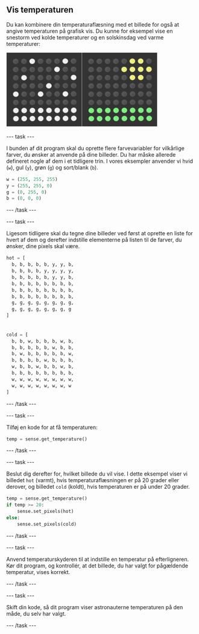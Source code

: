 ## Vis temperaturen

Du kan kombinere din temperaturaflæsning med et billede for også at angive temperaturen på grafisk vis. Du kunne for eksempel vise en snestorm ved kolde temperaturer og en solskinsdag ved varme temperaturer:

![Varmt og koldt](images/hot-and-cold.png)

\--- task \---

I bunden af dit program skal du oprette flere farvevariabler for vilkårlige farver, du ønsker at anvende på dine billeder. Du har måske allerede defineret nogle af dem i et tidligere trin. I vores eksempler anvender vi hvid (`w`), gul (`y`), grøn (`g`) og sort/blank (`b`).

```python
w = (255, 255, 255)
y = (255, 255, 0)
g = (0, 255, 0)
b = (0, 0, 0)
```

\--- /task \---

\--- task \---

Ligesom tidligere skal du tegne dine billeder ved først at oprette en liste for hvert af dem og derefter indstille elementerne på listen til de farver, du ønsker, dine pixels skal være.

```python
hot = [
  b, b, b, b, b, y, y, b,
  b, b, b, b, y, y, y, y,
  b, b, b, b, b, y, y, b,
  b, b, b, b, b, b, b, b,
  b, b, b, b, b, b, b, b,
  b, b, b, b, b, b, b, b,
  g, g, g, g, g, g, g, g,
  g, g, g, g, g, g, g, g
]


cold = [
  b, b, w, b, b, b, w, b,
  b, b, b, b, b, w, b, b,
  b, w, b, b, b, b, b, w,
  b, b, b, b, w, b, b, b,
  w, b, b, w, b, b, w, b,
  b, b, b, b, b, b, b, b,
  w, w, w, w, w, w, w, w,
  w, w, w, w, w, w, w, w
]
```

\--- /task \---

\--- task \---

Tilføj en kode for at få temperaturen:

```python
temp = sense.get_temperature()
```

\--- /task \---

\--- task \---

Beslut dig derefter for, hvilket billede du vil vise. I dette eksempel viser vi billedet `hot` (varmt), hvis temperaturaflæsningen er på 20 grader eller derover, og billedet `cold` (koldt), hvis temperaturen er på under 20 grader.

```python
temp = sense.get_temperature()
if temp >= 20:
    sense.set_pixels(hot)
else:
    sense.set_pixels(cold)
```

\--- /task \---

\--- task \---

Anvend temperaturskyderen til at indstille en temperatur på efterligneren. Kør dit program, og kontrollér, at det billede, du har valgt for pågældende temperatur, vises korrekt.

\--- /task \---

\--- task \---

Skift din kode, så dit program viser astronauterne temperaturen på den måde, du selv har valgt.

\--- /task \---